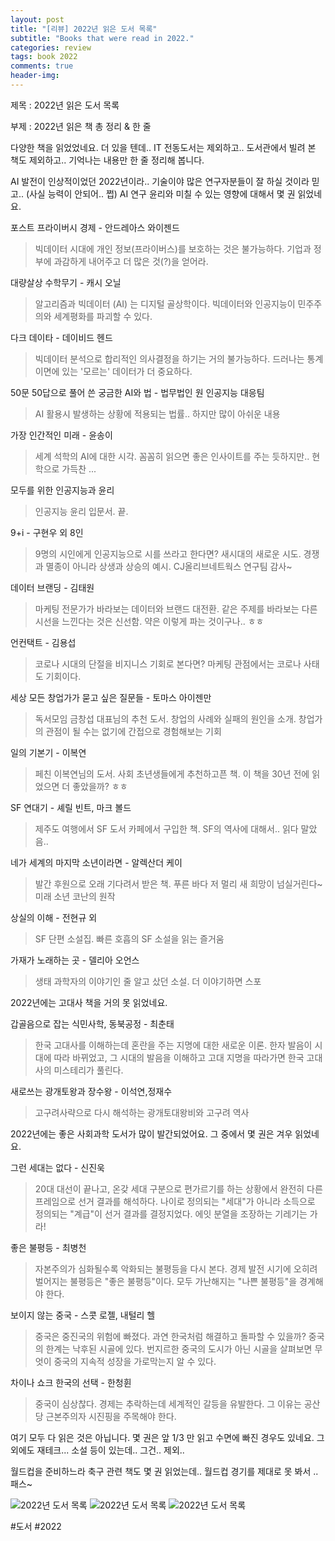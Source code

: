 ```yaml
---
layout: post
title: "[리뷰] 2022년 읽은 도서 목록"
subtitle: "Books that were read in 2022."
categories: review
tags: book 2022
comments: true
header-img: 
---
```


제목 : 2022년 읽은 도서 목록

부제 : 2022년 읽은 책 총 정리 & 한 줄 

다양한 책을 읽었었네요.
더 있을 텐데.. IT 전동도서는 제외하고..
도서관에서 빌려 본 책도 제외하고.. 기억나는 내용만 한 줄 정리해 봅니다.

AI 발전이 인상적이었던 2022년이라..
기술이야 많은 연구자분들이 잘 하실 것이라 믿고.. (사실 능력이 안되어.. 쩝)
AI 연구 윤리와 미칠 수 있는 영향에 대해서 몇 권 읽었네요.

포스트 프라이버시 경제 - 안드레아스 와이젠드

> 빅데이터 시대에 개인 정보(프라이버스)를 보호하는 것은 불가능하다. 기업과 정부에 과감하게 내어주고 더 많은 것(?)을 얻어라.

대량살상 수학무기 - 캐시 오닐
> 알고리즘과 빅데이터 (AI) 는 디지털 골상학이다. 빅데이터와 인공지능이 민주주의와 세계평화를 파괴할 수 있다.

다크 데이타 - 데이비드 헨드
> 빅데이터 분석으로 합리적인 의사결정을 하기는 거의 불가능하다. 드러나는 통계 이면에 있는 '모르는' 데이터가 더 중요하다.

50문 50답으로 풀어 쓴 궁금한 AI와 법 - 법무법인 원 인공지능 대응팀
> AI 활용시 발생하는 상황에 적용되는 법률.. 하지만 많이 아쉬운 내용

가장 인간적인 미래 - 윤송이
> 세계 석학의 AI에 대한 시각. 꼼꼼히 읽으면 좋은 인사이트를 주는 듯하지만.. 현학으로 가득찬 ...

모두를 위한 인공지능과 윤리
> 인공지능 윤리 입문서. 끝.

9+i - 구현우 외 8인
> 9명의 시인에게 인공지능으로 시를 쓰라고 한다면? 새시대의 새로운 시도. 경쟁과 멸종이 아니라 상생과 상승의 예시. CJ올리브네트웍스 연구팀 감사~

데이터 브랜딩 - 김태원
> 마케팅 전문가가 바라보는 데이터와 브랜드 대전환. 같은 주제를 바라보는 다른 시선을 느낀다는 것은 신선함. 약은 이렇게 파는 것이구나.. ㅎㅎ

언컨택트 - 김용섭
> 코로나 시대의 단절을 비지니스 기회로 본다면? 마케팅 관점에서는 코로나 사태도 기회이다.

세상 모든 창업가가 묻고 싶은 질문들 - 토마스 아이젠만
> 독서모임 금창섭 대표님의 추천 도서. 창업의 사례와 실패의 원인을 소개. 창업가의 관점이 될 수는 없기에 간접으로 경험해보는 기회

일의 기본기 - 이복연
> 페친 이복연님의 도서. 사회 초년생들에게 추천하고픈 책. 이 책을 30년 전에 읽었으면 더 좋았을까? ㅎㅎ

SF 연대기 - 셰릴 빈트, 마크 볼드
> 제주도 여행에서 SF 도서 카페에서 구입한 책. SF의 역사에 대해서.. 읽다 말았음..

네가 세계의 마지막 소년이라면 - 알렉산더 케이
> 발간 후원으로 오래 기다려서 받은 책. 푸른 바다 저 멀리 새 희망이 넘실거린다~ 미래 소년 코난의 원작

상실의 이해 - 전현규 외
> SF 단편 소설집. 빠른 호흡의 SF 소설을 읽는 즐거움

가재가 노래하는 곳 - 델리아 오언스
> 생태 과학자의 이야기인 줄 알고 샀던 소설. 더 이야기하면 스포

2022년에는 고대사 책을 거의 못 읽었네요.

갑골음으로 잡는 식민사학, 동북공정 - 최춘태
> 한국 고대사를 이해하는데 혼란을 주는 지명에 대한 새로운 이론. 한자 발음이 시대에 따라 바뀌었고, 그 시대의 발음을 이해하고 고대 지명을 따라가면 한국 고대사의 미스테리가 풀린다.

새로쓰는 광개토왕과 장수왕 - 이석연,정재수
> 고구려사략으로 다시 해석하는 광개토대왕비와 고구려 역사

2022년에는 좋은 사회과학 도서가 많이 발간되었어요. 그 중에서 몇 권은 겨우 읽었네요.

그런 세대는 없다 - 신진욱
> 20대 대선이 끝나고, 온갖 세대 구분으로 편가르기를 하는 상황에서 완전히 다른 프레임으로 선거 결과를 해석하다. 나이로 정의되는 "세대"가 아니라 소득으로 정의되는 "계급"이 선거 결과를 결정지었다. 에잇 분열을 조장하는 기레기는 가라!

좋은 불평등 - 최병천
> 자본주의가 심화될수록 악화되는 불평등을 다시 본다. 경제 발전 시기에 오히려 벌어지는 불평등은 "좋은 불평등"이다. 모두 가난해지는 "나쁜 불평등"을 경계해야 한다.

보이지 않는 중국 - 스콧 로젤, 내털리 헬
> 중국은 중진국의 위험에 빠졌다. 과연 한국처럼 해결하고 돌파할 수 있을까? 중국의 한계는 낙후된 시골에 있다. 번지르한 중국의 도시가 아닌 시골을 살펴보면 무엇이 중국의 지속적 성장을 가로막는지 알 수 있다.

차이나 쇼크 한국의 선택 - 한청휜
> 중국이 심상찮다. 경제는 추락하는데 세계적인 갈등을 유발한다. 그 이유는 공산당 근본주의자 시진핑을 주목해야 한다.

여기 모두 다 읽은 것은 아닙니다. 몇 권은 앞 1/3 만 읽고 수면에 빠진 경우도 있네요.
그외에도 재테크... 소설 등이 있는데.. 그건.. 제외..

월드컵을 준비하느라 축구 관련 책도 몇 권 읽었는데..
월드컵 경기를 제대로 못 봐서 .. 패스~

![2022년 도서 목록](https://youngsungson.github.io/assets/img/review/20221231-review-book1.jpg)
![2022년 도서 목록](https://youngsungson.github.io/assets/img/review/20221231-review-book2.jpg)
![2022년 도서 목록](https://youngsungson.github.io/assets/img/review/20221231-review-book3.jpg)

#도서 #2022

